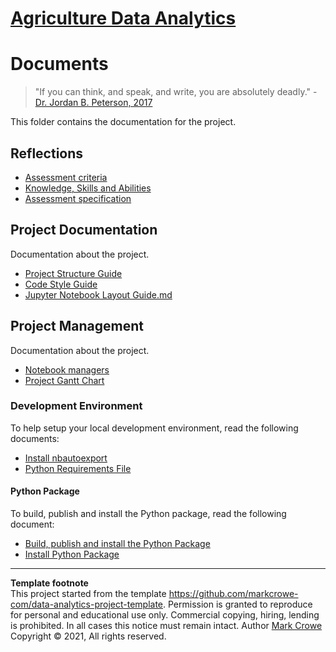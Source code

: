 # [Agriculture Data Analytics](./../../../)

# Documents

> "If you can think, and speak, and write, you are absolutely deadly." - [Dr. Jordan B. Peterson, 2017](https://youtu.be/nsZ8XqHPjI4?t=8348)

This folder contains the documentation for the project.  

## Reflections
- [Assessment criteria](assessment-criteria.md)
- [Knowledge, Skills and Abilities](knowledge-skills-abilities.md)
- [Assessment specification](integrated-assessment-specification.md)

## Project Documentation
Documentation about the project.  
- [Project Structure Guide](project-structure-guide.md)
- [Code Style Guide](code-style-guide.md)
- [Jupyter Notebook Layout Guide.md](jupyter-notebook-layout-guide.md)

## Project Management
Documentation about the project.  
- [Notebook managers](notebook-managers.md)
- [Project Gantt Chart](gantt-chart.md)

### Development Environment
To help setup your local development environment, read the following documents:
- [Install nbautoexport](install-nbautoexport.md)
- [Python Requirements File](build-requirements.md)

#### Python Package
To build, publish and install the Python package, read the following document:
- [Build, publish and install the Python Package](build-python-package.md)
- [Install Python Package](install-python-package.md)

---
**Template footnote**  
This project started from the template <https://github.com/markcrowe-com/data-analytics-project-template>. Permission is granted to reproduce for personal and educational use only. Commercial copying, hiring, lending is prohibited. In all cases this notice must remain intact. Author [Mark Crowe](https://github.com/markcrowe-com/) Copyright &copy; 2021, All rights reserved.